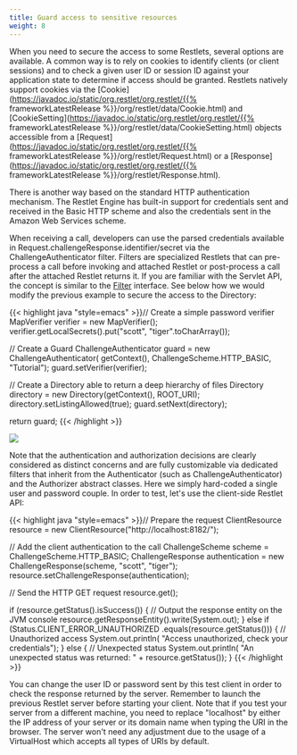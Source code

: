 ```yaml
---
title: Guard access to sensitive resources
weight: 8
---
```

When you need to secure the access to some Restlets, several options are
available. A common way is to rely on cookies to identify clients (or
client sessions) and to check a given user ID or session ID against your
application state to determine if access should be granted. Restlets
natively support cookies via the
[Cookie](https://javadoc.io/static/org.restlet/org.restlet/{{% frameworkLatestRelease %}}/org/restlet/data/Cookie.html) and
[CookieSetting](https://javadoc.io/static/org.restlet/org.restlet/{{% frameworkLatestRelease %}}/org/restlet/data/CookieSetting.html)
objects accessible from a
[Request](https://javadoc.io/static/org.restlet/org.restlet/{{% frameworkLatestRelease %}}/org/restlet/Request.html) or a
[Response](https://javadoc.io/static/org.restlet/org.restlet/{{% frameworkLatestRelease %}}/org/restlet/Response.html).

There is another way based on the standard HTTP authentication
mechanism. The Restlet Engine has built-in support for credentials sent and
received in the Basic HTTP scheme and also the credentials sent in the
Amazon Web Services scheme.

When receiving a call, developers can use the parsed credentials
available in Request.challengeResponse.identifier/secret via the
ChallengeAuthenticator filter. Filters are specialized Restlets that can
pre-process a call before invoking and attached Restlet or post-process
a call after the attached Restlet returns it. If you are familiar with
the Servlet API, the concept is similar to the
[Filter](http://docs.oracle.com/javaee/7/api/javax/servlet/Filter.html)
interface. See below how we would modify the previous example to secure
the access to the Directory:

{{< highlight java "style=emacs" >}}// Create a simple password verifier
MapVerifier verifier = new MapVerifier();
verifier.getLocalSecrets().put("scott", "tiger".toCharArray());

// Create a Guard
ChallengeAuthenticator guard = new ChallengeAuthenticator(
                getContext(),
                ChallengeScheme.HTTP_BASIC,
                "Tutorial");
guard.setVerifier(verifier);

// Create a Directory able to return a deep hierarchy of files
Directory directory = new Directory(getContext(), ROOT_URI);
directory.setListingAllowed(true);
guard.setNext(directory);

return guard;
{{< /highlight >}}

![](../images/tutorial09.png)

Note that the authentication and authorization decisions are clearly
considered as distinct concerns and are fully customizable via dedicated
filters that inherit from the Authenticator (such as
ChallengeAuthenticator) and the Authorizer abstract classes. Here we
simply hard-coded a single user and password couple. In order to test,
let's use the client-side Restlet API:

{{< highlight java "style=emacs" >}}// Prepare the request
ClientResource resource = new ClientResource("http://localhost:8182/");

// Add the client authentication to the call
ChallengeScheme scheme = ChallengeScheme.HTTP_BASIC;
ChallengeResponse authentication = new ChallengeResponse(scheme,
        "scott", "tiger");
resource.setChallengeResponse(authentication);

// Send the HTTP GET request
resource.get();

if (resource.getStatus().isSuccess()) {
    // Output the response entity on the JVM console
    resource.getResponseEntity().write(System.out);
} else if (Status.CLIENT_ERROR_UNAUTHORIZED
             .equals(resource.getStatus())) {
    // Unauthorized access
    System.out.println(
      "Access unauthorized, check your credentials");
} else {
    // Unexpected status
    System.out.println(
      "An unexpected status was returned: " + resource.getStatus());
}
{{< /highlight >}}

You can change the user ID or password sent by this test client in order
to check the response returned by the server. Remember to launch the
previous Restlet server before starting your client. Note that if you
test your server from a different machine, you need to replace
"localhost" by either the IP address of your server or its domain name
when typing the URI in the browser. The server won't need any adjustment
due to the usage of a VirtualHost which accepts all types of URIs by
default.

